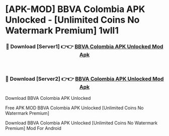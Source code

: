 # [APK-MOD] BBVA Colombia APK Unlocked - [Unlimited Coins No Watermark Premium] 1wll1



<div align="center">
<h3>🔴 Download [Server1] 👉👉 <a href="https://momento.my/?title=BBVA_Colombia_APK_Unlocked">BBVA Colombia APK Unlocked Mod Apk</a></h3><br>

<h3>🔴 Download [Server2] 👉👉 <a href="https://momento.my/?title=BBVA_Colombia_APK_Unlocked">BBVA Colombia APK Unlocked Mod Apk</a></h3>
</div>



Download BBVA Colombia APK Unlocked 

Free APK MOD BBVA Colombia APK Unlocked [Unlimited Coins No Watermark Premium]

Download BBVA Colombia APK Unlocked [Unlimited Coins No Watermark Premium] Mod For Android
